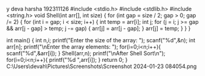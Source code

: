 y deva harsha
192311126
#include <stdio.h>
#include <stdlib.h>
#include <string.h>
void Shell(int arr[], int size) {
    for (int gap = size / 2; gap > 0; gap /= 2) {
        for (int i = gap; i < size; i++) {
            int temp = arr[i];
            int j;
            for (j = i; j >= gap && arr[j - gap] > temp; j -= gap) {
                arr[j] = arr[j - gap];
            }
            arr[j] = temp;
        }
    }
}

int main() {
    int n,i;
    printf("Enter the size of the array: ");
    scanf("%d",&n);
    int arr[n];
    printf("\nEnter the array elements: ");
    for(i=0;i<n;i++){
    	scanf("%d",&arr[i]);
	}
    Shell(arr,n);
    printf("\nAfter Shell Sort\n");
    for(i=0;i<n;i++){
    	printf("%d ",arr[i]);
	}
	return 0;
}
C:\Users\devah\Pictures\Screenshots\Screenshot 2024-01-23 084054.png


